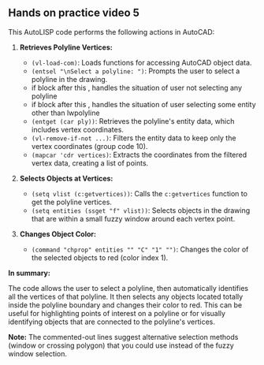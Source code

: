 ## Hands on practice video 5

This AutoLISP code performs the following actions in AutoCAD:

1. **Retrieves Polyline Vertices:**
   - `(vl-load-com)`: Loads functions for accessing AutoCAD object data.
   - `(entsel "\nSelect a polyline: ")`: Prompts the user to select a polyline in the drawing.
   - if block after this , handles the situation of user not selecting any polyline
   - if block after this , handles the situation of user selecting some entity other than lwpolyline
    - `(entget (car ply))`: Retrieves the polyline's entity data, which includes vertex coordinates.
   - `(vl-remove-if-not ...)`: Filters the entity data to keep only the vertex coordinates (group code 10).
   - `(mapcar 'cdr vertices)`: Extracts the coordinates from the filtered vertex data, creating a list of points.

3. **Selects Objects at Vertices:**
   - `(setq vlist (c:getvertices))`: Calls the `c:getvertices` function to get the polyline vertices.
   - `(setq entities (ssget "f" vlist))`: Selects objects in the drawing that are within a small fuzzy window around each vertex point.

4. **Changes Object Color:**
   - `(command "chprop" entities "" "C" "1" "")`: Changes the color of the selected objects to red (color index 1).

**In summary:**

The code allows the user to select a polyline, then automatically identifies all the vertices of that polyline. It then selects any objects located totally inside the polyline boundary and changes their color to red. This can be useful for highlighting points of interest on a polyline or for visually identifying objects that are connected to the polyline's vertices.

**Note:** The commented-out lines suggest alternative selection methods (window or crossing polygon) that you could use instead of the fuzzy window selection.

